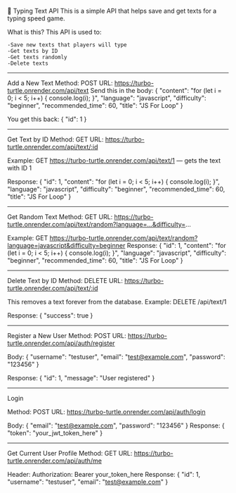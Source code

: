 🐢 Typing Text API
This is a simple API that helps save and get texts for a typing speed game.

What is this?
This API is used to:

    -Save new texts that players will type
    -Get texts by ID
    -Get texts randomly
    -Delete texts

---

Add a New Text
Method: POST
URL: https://turbo-turtle.onrender.com/api/text
Send this in the body:
{
"content": "for (let i = 0; i < 5; i++) { console.log(i); }",
"language": "javascript",
"difficulty": "beginner",
"recommended_time": 60,
"title": "JS For Loop"
}

You get this back:
{
"id": 1
}

---

Get Text by ID
Method: GET
URL: https://turbo-turtle.onrender.com/api/text/:id

Example: GET https://turbo-turtle.onrender.com/api/text/1 — gets the text with ID 1

Response:
{
"id": 1,
"content": "for (let i = 0; i < 5; i++) { console.log(i); }",
"language": "javascript",
"difficulty": "beginner",
"recommended_time": 60,
"title": "JS For Loop"
}

---

Get Random Text
Method: GET
URL: https://turbo-turtle.onrender.com/api/text/random?language=...&difficulty=...

Example: GET https://turbo-turtle.onrender.com/api/text/random?language=javascript&difficulty=beginner
Response:
{
"id": 1,
"content": "for (let i = 0; i < 5; i++) { console.log(i); }",
"language": "javascript",
"difficulty": "beginner",
"recommended_time": 60,
"title": "JS For Loop"
}

---

Delete Text by ID
Method: DELETE
URL: https://turbo-turtle.onrender.com/api/text/:id

This removes a text forever from the database.
Example: DELETE /api/text/1

Response:
{
"success": true
}

---

Register a New User
Method: POST
URL: https://turbo-turtle.onrender.com/api/auth/register

Body:
{
"username": "testuser",
"email": "test@example.com",
"password": "123456"
}

Response:
{
"id": 1,
"message": "User registered"
}

---

Login

Method: POST
URL: https://turbo-turtle.onrender.com/api/auth/login

Body:
{
"email": "test@example.com",
"password": "123456"
}
Response:
{
"token": "your_jwt_token_here"
}

---

Get Current User Profile
Method: GET
URL: https://turbo-turtle.onrender.com/api/auth/me

Header:
Authorization: Bearer your_token_here
Response:
{
"id": 1,
"username": "testuser",
"email": "test@example.com"
}
